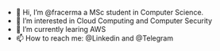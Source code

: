 - 👋 Hi, I’m @fracerma a MSc student in Computer Science.
- 👀 I’m interested in Cloud Computing and Computer Security
- 🌱 I’m currently learing AWS
- 📫 How to reach me: @Linkedin and @Telegram

<!---
fracerma/fracerma is a ✨ special ✨ repository because its `README.md` (this file) appears on your GitHub profile.
You can click the Preview link to take a look at your changes.
--->
